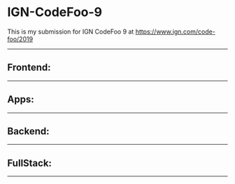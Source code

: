 # IGN-CodeFoo-9
This is my submission for IGN CodeFoo 9 at https://www.ign.com/code-foo/2019

---

## Frontend:
---

## Apps:
---

## Backend:
---

## FullStack:
---
